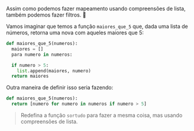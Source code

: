 Assim como podemos fazer mapeamento usando compreensões de lista, também podemos fazer filtros. :open_hands:

Vamos imaginar que temos a função `maiores_que_5`  que, dada uma lista de números, retorna uma nova com aqueles maiores que 5:

``` python
def maiores_que_5(numeros):
  maiores = []
  para numero in numeros:

  if numero > 5:
    list.append(maiores, numero)
  return maiores
```

Outra maneira de definir isso seria fazendo:

``` python
def maiores_que_5(numeros):
  return [numero for numero in numeros if numero > 5]
```

> Redefina a função `sortudo` para fazer a mesma coisa, mas usando compreensões de lista.
